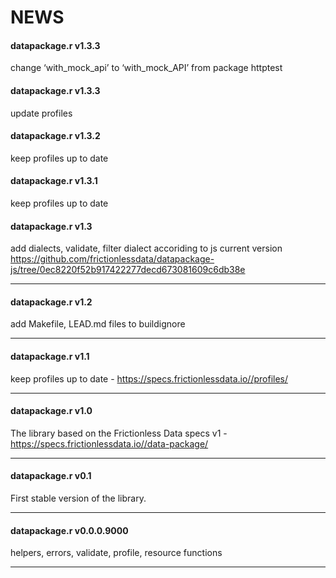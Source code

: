NEWS
================

#### datapackage.r v1.3.3

change ‘with_mock_api’ to ‘with_mock_API’ from package httptest

#### datapackage.r v1.3.3

update profiles

#### datapackage.r v1.3.2

keep profiles up to date

#### datapackage.r v1.3.1

keep profiles up to date

#### datapackage.r v1.3

add dialects, validate, filter dialect accoriding to js current version
<https://github.com/frictionlessdata/datapackage-js/tree/0ec8220f52b917422277decd673081609c6db38e>

------------------------------------------------------------------------

#### datapackage.r v1.2

add Makefile, LEAD.md files to buildignore

------------------------------------------------------------------------

#### datapackage.r v1.1

keep profiles up to date -
<https://specs.frictionlessdata.io//profiles/>

------------------------------------------------------------------------

#### datapackage.r v1.0

The library based on the Frictionless Data specs v1 -
<https://specs.frictionlessdata.io//data-package/>

------------------------------------------------------------------------

#### datapackage.r v0.1

First stable version of the library.

------------------------------------------------------------------------

#### datapackage.r v0.0.0.9000

helpers, errors, validate, profile, resource functions

------------------------------------------------------------------------
